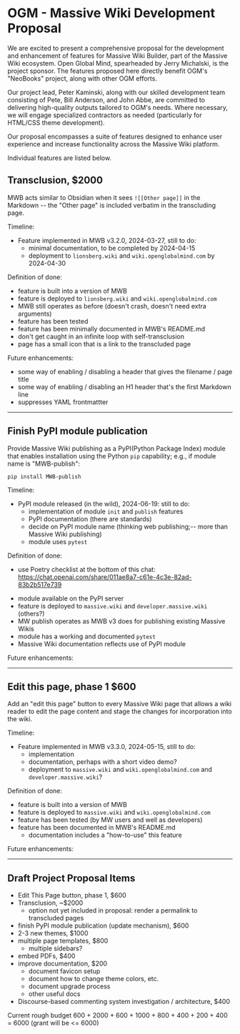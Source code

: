 # OGM - Massive Wiki Development Proposal

We are excited to present a comprehensive proposal for the development and enhancement of features for Massive Wiki Builder, part of the Massive Wiki ecosystem. Open Global Mind, spearheaded by Jerry Michalski, is the project sponsor. The features proposed here directly benefit OGM's "NeoBooks" project, along with other OGM efforts.

Our project lead, Peter Kaminski, along with our skilled development team consisting of Pete, Bill Anderson, and John Abbe, are committed to delivering high-quality outputs tailored to OGM's needs. Where necessary, we will engage specialized contractors as needed (particularly for HTML/CSS theme development).

Our proposal encompasses a suite of features designed to enhance user experience and increase functionality across the Massive Wiki platform.

Individual features are listed below.

## Transclusion, $2000

MWB acts similar to Obsidian when it sees `![[Other page]]` in the Markdown -- the "Other page" is included verbatim in the transcluding page.

Timeline:

- Feature implemented in MWB v3.2.0, 2024-03-27, still to do:
  - minimal documentation, to be completed by 2024-04-15
  - deployment to `lionsberg.wiki` and `wiki.openglobalmind.com` by 2024-04-30

Definition of done:

* feature is built into a version of MWB
* feature is deployed to `lionsberg.wiki` and `wiki.openglobalmind.com`
* MWB still operates as before (doesn't crash, doesn't need extra arguments)
* feature has been tested
* feature has been minimally documented in MWB's README.md
* don't get caught in an infinite loop with self-transclusion
* page has a small icon that is a link to the transcluded page

Future enhancements:

- some way of enabling / disabling a header that gives the filename / page title
- some way of enabling / disabling an H1 header that's the first Markdown line
- suppresses YAML frontmattter

---
## Finish PyPI module publication

Provide Massive Wiki publishing as a PyPI(Python Package Index) module that
enables installation using the Python `pip` capability; e.g., if
module name is "MWB-publish":

```shell
pip install MWB-publish
```

Timeline:

- PyPI module released (in the wild), 2024-06-19: still to do:  
  - implementation of module `init` and `publish` features
  - PyPI documentation (there are standards)
  - decide on PyPI module name (thinking web publishing;-- more than
  Massive Wiki publishing)  
  - module uses `pytest`  

Definition of done:

 - use Poetry checklist at the bottom of this chat: https://chat.openai.com/share/011ae8a7-c61e-4c3e-82ad-83b2b517e739

* module available on the PyPI server
* feature is deployed to `massive.wiki` and `developer.massive.wiki`
  (others?)
* MW publish operates as MWB v3 does for publishing existing Massive Wikis
* module has a working and documented `pytest`
* Massive Wiki documentation reflects use of PyPI module

Future enhancements:

---
## Edit this page, phase 1 $600

Add an "edit this page" button to every Massive Wiki page that
allows a wiki reader to edit the page content and stage the
changes for incorporation into the wiki.

Timeline:

- Feature implemented in MWB v3.3.0, 2024-05-15, still to do:
  - implementation
  - documentation, perhaps with a short video demo?  
  - deployment to `massive.wiki` and `wiki.openglobalmind.com` and
    `developer.massive.wiki`?  

Definition of done:

* feature is built into a version of MWB  
* feature is deployed to `massive.wiki` and `wiki.openglobalmind.com`  
* feature has been tested (by MW users and well as developers)  
* feature has been documented in MWB's README.md  
  - documentation includes a "how-to-use" this feature  

Future enhancements:

---

## Draft Project Proposal Items

- Edit This Page button, phase 1, $600
- Transclusion, ~$2000
    - option not yet included in proposal: render a permalink to transcluded pages
- finish PyPI module publication (update mechanism), $600
- 2-3 new themes, $1000
- multiple page templates, $800
    - multiple sidebars?
- embed PDFs, $400
- improve documentation, $200
    - document favicon setup
    - document how to change theme colors, etc.
    - document upgrade process
    - other useful docs
- Discourse-based commenting system investigation / architecture, $400

Current rough budget 600 + 2000 + 600 + 1000 + 800 + 400 + 200 + 400 = 6000 (grant will be <= 6000)